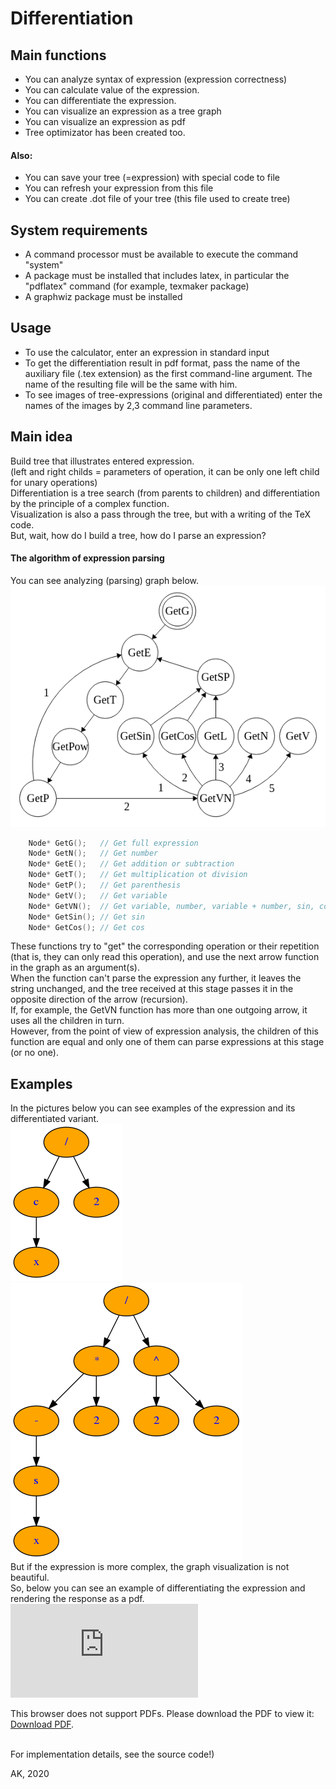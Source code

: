 # Differentiation
## Main functions
+ You can analyze syntax of expression (expression correctness)
+ You can calculate value of the expression.
+ You can differentiate the expression.
+ You can visualize an expression as a tree graph
+ You can visualize an expression as pdf
+ Tree optimizator has been created too.

#### Also:
+ You can save your tree (=expression) with special code to file
+ You can refresh your expression from this file
+ You can create .dot file of your tree (this file used to create tree)

## System requirements
+ A command processor must be available to execute the command "system"
+ A package must be installed that includes latex, in particular the "pdflatex" command (for example, texmaker package)
+ A graphwiz package must be installed

## Usage
+ To use the calculator, enter an expression in standard input
+ To get the differentiation result in pdf format, pass the name of the auxiliary file (.tex extension) as the first command-line argument. The name of the resulting file will be the same with him.
+ To see images of tree-expressions (original and differentiated) enter the names of the images by 2,3 command line parameters.

## Main idea
Build tree that illustrates entered expression.  
(left and right childs = parameters of operation, it can be only one left child for unary operations)  
Differentiation is a tree search (from parents to children) and differentiation by the principle of a complex function.  
Visualization is also a pass through the tree, but with a writing of the TeX code.  
But, wait, how do I build a tree, how do I parse an expression?  
#### The algorithm of expression parsing
You can see analyzing (parsing) graph below.  
![Logo](AnalyzerGraph.png)  
```cpp
    Node* GetG();   // Get full expression
    Node* GetN();   // Get number
    Node* GetE();   // Get addition or subtraction
    Node* GetT();   // Get multiplication ot division
    Node* GetP();   // Get parenthesis
    Node* GetV();   // Get variable
    Node* GetVN();  // Get variable, number, variable + number, sin, cos, ln
    Node* GetSin(); // Get sin
    Node* GetCos(); // Get cos
```
These functions try to "get" the corresponding operation or their repetition (that is, they can only read this operation), and use the next arrow function in the graph as an argument(s).  
When the function can't parse the expression any further, it leaves the string unchanged, and the tree received at this stage passes it in the opposite direction of the arrow (recursion).  
If, for example, the GetVN function has more than one outgoing arrow, it uses all the children in turn.  
However, from the point of view of expression analysis, the children of this function are equal and only one of them can parse expressions at this stage (or no one).
## Examples  
In the pictures below you can see examples of the expression and its differentiated variant.  
![Logo](examples/tree.png)
![Logo](examples/temp.png)  
But if the expression is more complex, the graph visualization is not beautiful.  
So, below you can see an example of differentiating the expression and rendering the response as a pdf.  
<object data="https://github.com/ArtKomarov/Differentiation/tree/master/examples/Differ.pdf" type="application/pdf" width="700px" height="700px">
    <embed src="http://yoursite.com/the.pdf">
        <p>This browser does not support PDFs. Please download the PDF to view it: <a href="http://yoursite.com/the.pdf">Download PDF</a>.</p>
    </embed>
</object>  
For implementation details, see the source code!)  
  
AK, 2020
